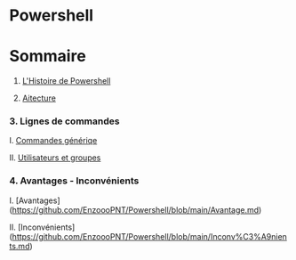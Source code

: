 # Powershell
# Sommaire 
1. [L'Histoire de Powershell](https://github.com/EnzoooPNT/Powershell/blob/main/histoire.md)

2. [Aitecture](http://)

### 3. Lignes de commandes 
I. [Commandes génériqe](https://github.com/EnzoooPNT/Powershell/blob/main/commandes.)

II. [Utilisateurs et groupes ](https://github.com/EnzoooPNT/Powershell/blob/main/Utilisateurs%26groupes.md)

### 4. Avantages - Inconvénients
I. [Avantages] (https://github.com/EnzoooPNT/Powershell/blob/main/Avantage.md)

II. [Inconvénients] (https://github.com/EnzoooPNT/Powershell/blob/main/Inconv%C3%A9nients.md)
